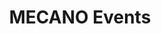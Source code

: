 ---
title: "MECANO Events"
meta_title: "Events"
description: "this is meta description"
image: false
draft: false
---